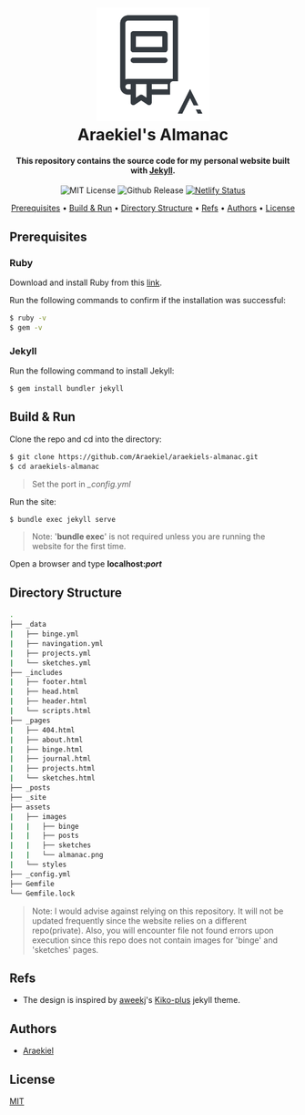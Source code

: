 <h1 align="center">
  <br>
  <a href="https://araekiel.netlify.app"><img src="https://github.com/Araekiel/araekiels-almanac/blob/master/assets/images/almanac.png" alt="Araekiel's Almanac" width="200"></a>
  <br>
  Araekiel's Almanac
  <br>
</h1>

<h4 align="center">
  This repository contains the source code for my personal website built with <a href="https://jekyllrb.com/">Jekyll</a>.
</h4>

<p align="center">
  <a><img alt="MIT License" src="https://img.shields.io/apm/l/atomic-design-ui.svg?"></a>
  <a><img alt="Github Release" src="https://img.shields.io/badge/release-v1.0-blue"></a>
  <a href="https://app.netlify.com/sites/araekiel/deploys"><img alt="Netlify Status" src="https://api.netlify.com/api/v1/badges/e55d05c3-64c6-4f9f-ac79-4b5f369879f7/deploy-status"></a>
</p>

<p align="center">
  <a href="#prerequisites">Prerequisites</a> •
  <a href="#build--run">Build & Run</a> •
  <a href="#directory-structure">Directory Structure</a> •
  <a href="#refs">Refs</a> •
  <a href="#authors">Authors</a> •
  <a href="#license">License</a>
</p>

## Prerequisites

### Ruby 

Download and install Ruby from this [link](https://www.ruby-lang.org/en/downloads/).

Run the following commands to confirm if the installation was successful:

```bash
$ ruby -v
$ gem -v
```

### Jekyll

Run the following command to install Jekyll:

```bash
$ gem install bundler jekyll
```

## Build & Run

Clone the repo and cd into the directory:

```bash
$ git clone https://github.com/Araekiel/araekiels-almanac.git
$ cd araekiels-almanac
```

> Set the port in *_config.yml*

Run the site:

```bash
$ bundle exec jekyll serve
```

> Note: '**bundle exec**' is not required unless you are running the website for the first time.

Open a browser and type **localhost:_port_**

## Directory Structure

   ```bash
   .
   ├── _data                      
   |   ├── binge.yml
   |   ├── navingation.yml
   |   ├── projects.yml
   |   └── sketches.yml
   ├── _includes                      
   |   ├── footer.html
   |   ├── head.html
   |   ├── header.html
   |   └── scripts.html
   ├── _pages                       
   |   ├── 404.html
   |   ├── about.html
   |   ├── binge.html
   |   ├── journal.html
   |   ├── projects.html
   |   └── sketches.html
   ├── _posts
   ├── _site
   ├── assets                      
   |   ├── images
   |   |   ├── binge
   |   |   ├── posts
   |   |   ├── sketches
   |   |   └── almanac.png
   |   └── styles
   ├── _config.yml
   ├── Gemfile
   └── Gemfile.lock
   ```

> Note: I would advise against relying on this repository. It will not be updated frequently since the website relies on a different repo(private). Also, you will encounter file not found errors upon execution since this repo does not contain images for 'binge' and 'sketches' pages.

## Refs

- The design is inspired by [aweekj](https://github.com/aweekj)'s [Kiko-plus](https://github.com/aweekj/Kiko-plus) jekyll theme.


## Authors

- [Araekiel](https://www.github.com/Araekiel)

## License 

[MIT](https://choosealicense.com/licenses/mit/)